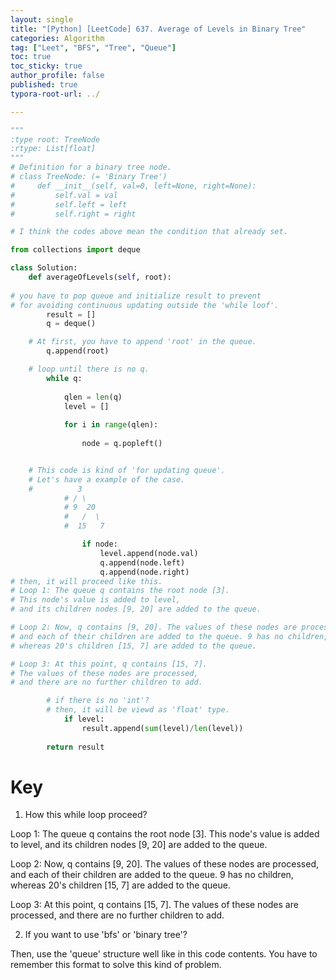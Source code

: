 ```yaml
---
layout: single
title: "[Python] [LeetCode] 637. Average of Levels in Binary Tree"
categories: Algorithm
tag: ["Leet", "BFS", "Tree", "Queue"]
toc: true
toc_sticky: true
author_profile: false
published: true
typora-root-url: ../

---
```


```python
"""
:type root: TreeNode
:rtype: List[float]
"""
# Definition for a binary tree node.
# class TreeNode: (= 'Binary Tree')
#     def __init__(self, val=0, left=None, right=None):
#         self.val = val
#         self.left = left
#         self.right = right

# I think the codes above mean the condition that already set.

from collections import deque

class Solution:
    def averageOfLevels(self, root):
        
# you have to pop queue and initialize result to prevent 
# for avoiding continuous updating outside the 'while loof'.
        result = []
        q = deque()

    # At first, you have to append 'root' in the queue.
        q.append(root) 

    # loop until there is no q. 
        while q: 
            
            qlen = len(q)
            level = []
            
            for i in range(qlen):
                
                node = q.popleft()


    # This code is kind of 'for updating queue'.
    # Let's have a example of the case. 
    #          3
            # / \
            # 9  20
            #   /  \
            #  15   7

                if node:
                    level.append(node.val)
                    q.append(node.left)
                    q.append(node.right)
# then, it will proceed like this.
# Loop 1: The queue q contains the root node [3]. 
# This node's value is added to level, 
# and its children nodes [9, 20] are added to the queue.

# Loop 2: Now, q contains [9, 20]. The values of these nodes are processed,
# and each of their children are added to the queue. 9 has no children, 
# whereas 20's children [15, 7] are added to the queue.

# Loop 3: At this point, q contains [15, 7]. 
# The values of these nodes are processed, 
# and there are no further children to add.

        # if there is no 'int'?
        # then, it will be viewd as 'float' type.
            if level: 
                result.append(sum(level)/len(level))
                
        return result
```

# Key

1. How this while loop proceed?

Loop 1: The queue q contains the root node [3].  This node's value is added to level, and its children nodes [9, 20] are added to the queue.  

Loop 2: Now, q contains [9, 20]. The values of these nodes are processed, and each of their children are added to the queue. 9 has no children, whereas 20's children [15, 7] are added to the queue.  

Loop 3: At this point, q contains [15, 7].  The values of these nodes are processed, and there are no further children to add.  

2. If you want to use 'bfs' or 'binary tree'?  

 Then, use the 'queue' structure well like in this code contents. You have to remember this format to solve this kind of problem.

